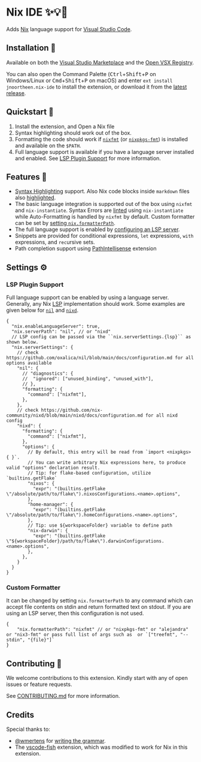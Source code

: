 # Nix IDE ✨💡🌟

Adds [Nix](https://nixos.org/) language support for [Visual Studio Code](https://code.visualstudio.com/).

## Installation 🔨

Available on both the [Visual Studio Marketplace](https://marketplace.visualstudio.com/items?itemName=jnoortheen.nix-ide) and the [Open VSX Registry](https://open-vsx.org/extension/jnoortheen/nix-ide).

You can also open the Command Palette (<kbd>Ctrl</kbd>+<kbd>Shift</kbd>+<kbd>P</kbd> on Windows/Linux or <kbd>Cmd</kbd>+<kbd>Shift</kbd>+<kbd>P</kbd> on macOS) and enter `ext install jnoortheen.nix-ide` to install the extension, or download it from the [latest release](https://github.com/nix-community/vscode-nix-ide/releases/latest).

## Quickstart 🚀

1. Install the extension, and Open a Nix file
1. Syntax highlighting should work out of the box.
1. Formatting the code should work if [`nixfmt`](https://github.com/NixOS/nixfmt) (or [`nixpkgs-fmt`](https://github.com/nix-community/nixpkgs-fmt)) is installed and available on the `$PATH`.
1. Full language support is available if you have a language server installed and enabled. See [LSP Plugin Support](#lsp-plugin-support) for more information.

## Features 🎯

- [Syntax Highlighting](./images/docs/nix-syntax-highlight.png) support. Also Nix code blocks inside `markdown` files also [highlighted](./images/docs/md-embed-nix.png).
- The basic language integration is supported out of the box using `nixfmt` and `nix-instantiate`. Syntax Errors are [linted](./images/docs/linting.png) using `nix-instantiate` while Auto-Formatting is handled by `nixfmt` by default. Custom formatter can be set by [setting `nix.formatterPath`](#custom-formatter).
- The full language support is enabled by [configuring an LSP server](#lsp-plugin-support).
- Snippets are provided for conditional expressions, `let` expressions, `with` expressions, and `rec`ursive sets.
- Path completion support using [PathIntellisense](https://github.com/ChristianKohler/PathIntellisense) extension

## Settings ⚙️

### LSP Plugin Support

Full language support can be enabled by using a language server. Generally, any Nix [LSP](https://microsoft.github.io/language-server-protocol/) implementation should work. Some examples are given below for [`nil`](https://github.com/oxalica/nil?tab=readme-ov-file#vscodevscodium-with-nix-ide) and [`nixd`](https://github.com/nix-community/nixd).

```json5
{
  "nix.enableLanguageServer": true,
  "nix.serverPath": "nil", // or "nixd"
  // LSP config can be passed via the ``nix.serverSettings.{lsp}`` as shown below.
  "nix.serverSettings": {
    // check https://github.com/oxalica/nil/blob/main/docs/configuration.md for all options available
    "nil": {
      // "diagnostics": {
      //  "ignored": ["unused_binding", "unused_with"],
      // },
      "formatting": {
        "command": ["nixfmt"],
      },
    },
    // check https://github.com/nix-community/nixd/blob/main/nixd/docs/configuration.md for all nixd config
    "nixd": {
      "formatting": {
        "command": ["nixfmt"],
      },
      "options": {
        // By default, this entry will be read from `import <nixpkgs> { }`.
        // You can write arbitrary Nix expressions here, to produce valid "options" declaration result.
        // Tip: for flake-based configuration, utilize `builtins.getFlake`
        "nixos": {
          "expr": "(builtins.getFlake \"/absolute/path/to/flake\").nixosConfigurations.<name>.options",
        },
        "home-manager": {
          "expr": "(builtins.getFlake \"/absolute/path/to/flake\").homeConfigurations.<name>.options",
        },
        // Tip: use ${workspaceFolder} variable to define path
        "nix-darwin": {
          "expr": "(builtins.getFlake \"${workspaceFolder}/path/to/flake\").darwinConfigurations.<name>.options",
        },
      },
    }
  }
}
```

### Custom Formatter

It can be changed by setting `nix.formatterPath` to any command which can accept file contents on stdin and return formatted text on stdout. If you are using an LSP server, then this configuration is not used.

```json5
{
    "nix.formatterPath": "nixfmt" // or "nixpkgs-fmt" or "alejandra" or "nix3-fmt" or pass full list of args such as  or `["treefmt", "--stdin", "{file}"]`
}
```

## Contributing 💪

We welcome contributions to this extension. Kindly start with any of open issues or feature requests.

See [CONTRIBUTING.md](./CONTRIBUTING.md) for more information.

## Credits

Special thanks to:

- [@wmertens](https://github.com/wmertens) for [writing the grammar](https://github.com/wmertens/sublime-nix/blob/master/nix.tmLanguage).
- The [vscode-fish](https://github.com/bmalehorn/vscode-fish/) extension, which was modified to work for Nix in this extension.
